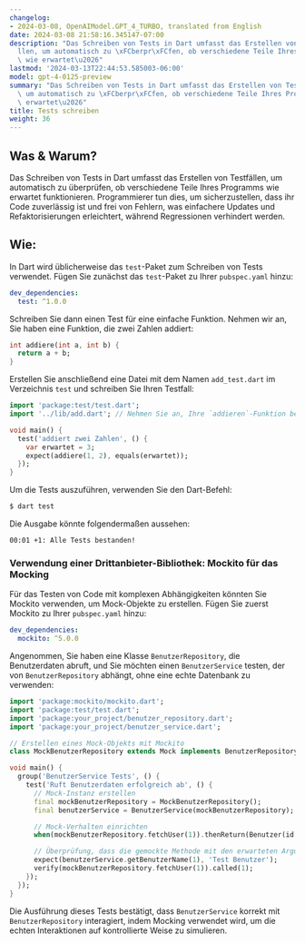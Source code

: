 ```yaml
---
changelog:
- 2024-03-08, OpenAIModel.GPT_4_TURBO, translated from English
date: 2024-03-08 21:58:16.345147-07:00
description: "Das Schreiben von Tests in Dart umfasst das Erstellen von Testf\xE4\
  llen, um automatisch zu \xFCberpr\xFCfen, ob verschiedene Teile Ihres Programms\
  \ wie erwartet\u2026"
lastmod: '2024-03-13T22:44:53.585003-06:00'
model: gpt-4-0125-preview
summary: "Das Schreiben von Tests in Dart umfasst das Erstellen von Testf\xE4llen,\
  \ um automatisch zu \xFCberpr\xFCfen, ob verschiedene Teile Ihres Programms wie\
  \ erwartet\u2026"
title: Tests schreiben
weight: 36
---
```


## Was & Warum?

Das Schreiben von Tests in Dart umfasst das Erstellen von Testfällen, um automatisch zu überprüfen, ob verschiedene Teile Ihres Programms wie erwartet funktionieren. Programmierer tun dies, um sicherzustellen, dass ihr Code zuverlässig ist und frei von Fehlern, was einfachere Updates und Refaktorisierungen erleichtert, während Regressionen verhindert werden.

## Wie:

In Dart wird üblicherweise das `test`-Paket zum Schreiben von Tests verwendet. Fügen Sie zunächst das `test`-Paket zu Ihrer `pubspec.yaml` hinzu:

```yaml
dev_dependencies:
  test: ^1.0.0
```

Schreiben Sie dann einen Test für eine einfache Funktion. Nehmen wir an, Sie haben eine Funktion, die zwei Zahlen addiert:

```dart
int addiere(int a, int b) {
  return a + b;
}
```

Erstellen Sie anschließend eine Datei mit dem Namen `add_test.dart` im Verzeichnis `test` und schreiben Sie Ihren Testfall:

```dart
import 'package:test/test.dart';
import '../lib/add.dart'; // Nehmen Sie an, Ihre `addieren`-Funktion befindet sich in lib/add.dart

void main() {
  test('addiert zwei Zahlen', () {
    var erwartet = 3;
    expect(addiere(1, 2), equals(erwartet));
  });
}
```

Um die Tests auszuführen, verwenden Sie den Dart-Befehl:

```bash
$ dart test
```

Die Ausgabe könnte folgendermaßen aussehen:

```
00:01 +1: Alle Tests bestanden!
```

### Verwendung einer Drittanbieter-Bibliothek: Mockito für das Mocking

Für das Testen von Code mit komplexen Abhängigkeiten könnten Sie Mockito verwenden, um Mock-Objekte zu erstellen. Fügen Sie zuerst Mockito zu Ihrer `pubspec.yaml` hinzu:

```yaml
dev_dependencies:
  mockito: ^5.0.0
```

Angenommen, Sie haben eine Klasse `BenutzerRepository`, die Benutzerdaten abruft, und Sie möchten einen `BenutzerService` testen, der von `BenutzerRepository` abhängt, ohne eine echte Datenbank zu verwenden:

```dart
import 'package:mockito/mockito.dart';
import 'package:test/test.dart';
import 'package:your_project/benutzer_repository.dart';
import 'package:your_project/benutzer_service.dart';

// Erstellen eines Mock-Objekts mit Mockito
class MockBenutzerRepository extends Mock implements BenutzerRepository {}

void main() {
  group('BenutzerService Tests', () {
    test('Ruft Benutzerdaten erfolgreich ab', () {
      // Mock-Instanz erstellen
      final mockBenutzerRepository = MockBenutzerRepository();
      final benutzerService = BenutzerService(mockBenutzerRepository);

      // Mock-Verhalten einrichten
      when(mockBenutzerRepository.fetchUser(1)).thenReturn(Benutzer(id: 1, name: 'Test Benutzer'));

      // Überprüfung, dass die gemockte Methode mit den erwarteten Argumenten aufgerufen wird
      expect(benutzerService.getBenutzerName(1), 'Test Benutzer');
      verify(mockBenutzerRepository.fetchUser(1)).called(1);
    });
  });
}
```

Die Ausführung dieses Tests bestätigt, dass `BenutzerService` korrekt mit `BenutzerRepository` interagiert, indem Mocking verwendet wird, um die echten Interaktionen auf kontrollierte Weise zu simulieren.
